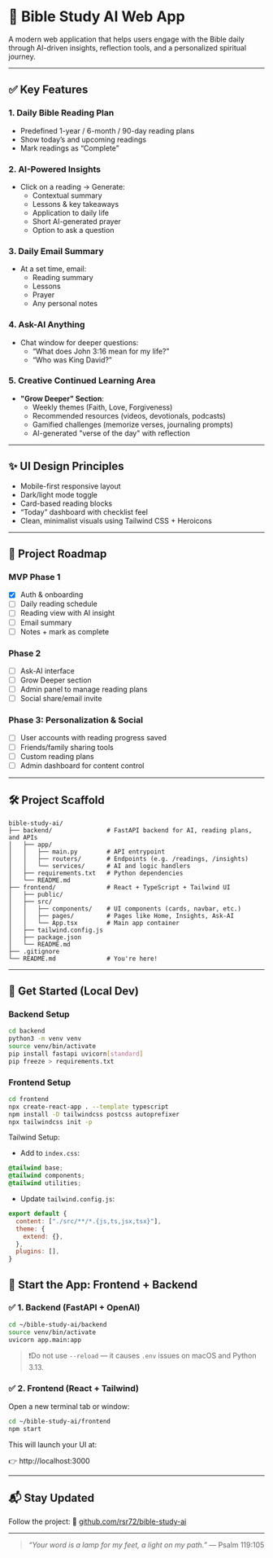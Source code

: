 # 📖 Bible Study AI Web App

A modern web application that helps users engage with the Bible daily through AI-driven insights, reflection tools, and a personalized spiritual journey.

---

## ✅ Key Features

### 1. Daily Bible Reading Plan
- Predefined 1-year / 6-month / 90-day reading plans
- Show today’s and upcoming readings
- Mark readings as “Complete”

### 2. AI-Powered Insights
- Click on a reading → Generate:
  - Contextual summary
  - Lessons & key takeaways
  - Application to daily life
  - Short AI-generated prayer
  - Option to ask a question

### 3. Daily Email Summary
- At a set time, email:
  - Reading summary
  - Lessons
  - Prayer
  - Any personal notes

### 4. Ask-AI Anything
- Chat window for deeper questions:
  - “What does John 3:16 mean for my life?”
  - “Who was King David?”

### 5. Creative Continued Learning Area
- **"Grow Deeper" Section**:
  - Weekly themes (Faith, Love, Forgiveness)
  - Recommended resources (videos, devotionals, podcasts)
  - Gamified challenges (memorize verses, journaling prompts)
  - AI-generated "verse of the day" with reflection

---

## ✨ UI Design Principles

- Mobile-first responsive layout
- Dark/light mode toggle
- Card-based reading blocks
- “Today” dashboard with checklist feel
- Clean, minimalist visuals using Tailwind CSS + Heroicons

---

## 📅 Project Roadmap

### MVP Phase 1
- [x] Auth & onboarding
- [ ] Daily reading schedule
- [ ] Reading view with AI insight
- [ ] Email summary
- [ ] Notes + mark as complete

### Phase 2
- [ ] Ask-AI interface
- [ ] Grow Deeper section
- [ ] Admin panel to manage reading plans
- [ ] Social share/email invite

### Phase 3: Personalization & Social
- [ ] User accounts with reading progress saved
- [ ] Friends/family sharing tools
- [ ] Custom reading plans
- [ ] Admin dashboard for content control

---

## 🛠️ Project Scaffold

```
bible-study-ai/
├── backend/               # FastAPI backend for AI, reading plans, and APIs
│   ├── app/
│   │   ├── main.py        # API entrypoint
│   │   ├── routers/       # Endpoints (e.g. /readings, /insights)
│   │   └── services/      # AI and logic handlers
│   ├── requirements.txt   # Python dependencies
│   └── README.md
├── frontend/              # React + TypeScript + Tailwind UI
│   ├── public/
│   ├── src/
│   │   ├── components/    # UI components (cards, navbar, etc.)
│   │   ├── pages/         # Pages like Home, Insights, Ask-AI
│   │   └── App.tsx        # Main app container
│   ├── tailwind.config.js
│   ├── package.json
│   └── README.md
├── .gitignore
└── README.md              # You're here!
```

---

## 🚀 Get Started (Local Dev)

### Backend Setup
```bash
cd backend
python3 -m venv venv
source venv/bin/activate
pip install fastapi uvicorn[standard]
pip freeze > requirements.txt
```

### Frontend Setup
```bash
cd frontend
npx create-react-app . --template typescript
npm install -D tailwindcss postcss autoprefixer
npx tailwindcss init -p
```

Tailwind Setup:
- Add to `index.css`:
```css
@tailwind base;
@tailwind components;
@tailwind utilities;
```

- Update `tailwind.config.js`:
```js
export default {
  content: ["./src/**/*.{js,ts,jsx,tsx}"],
  theme: {
    extend: {},
  },
  plugins: [],
}
```

## 🚀 Start the App: Frontend + Backend

### ✅ 1. Backend (FastAPI + OpenAI)

```bash
cd ~/bible-study-ai/backend
source venv/bin/activate
uvicorn app.main:app
```

> ❗️Do not use `--reload` — it causes `.env` issues on macOS and Python 3.13.

### ✅ 2. Frontend (React + Tailwind)

Open a new terminal tab or window:

```bash
cd ~/bible-study-ai/frontend
npm start
```

This will launch your UI at:

👉 http://localhost:3000

---

## 📬 Stay Updated

Follow the project:
🔗 [github.com/rsr72/bible-study-ai](https://github.com/rsr72/bible-study-ai)

---

> _“Your word is a lamp for my feet, a light on my path.”_ — Psalm 119:105

